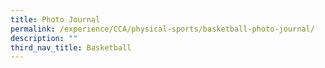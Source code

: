 ```yaml
---
title: Photo Journal
permalink: /experience/CCA/physical-sports/basketball-photo-journal/
description: ""
third_nav_title: Basketball
---
```

